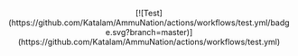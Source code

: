 <p align="center">
[![Test](https://github.com/Katalam/AmmuNation/actions/workflows/test.yml/badge.svg?branch=master)](https://github.com/Katalam/AmmuNation/actions/workflows/test.yml)
</p>
